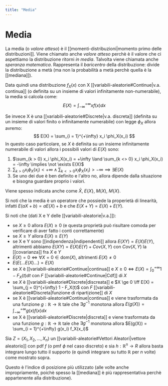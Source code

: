 ```yaml
---
title: "Media"
---
```

# Media
La media (o *valore atteso*) è il [[momenti-distribuzioni|momento primo delle distribuzioni]]. Viene chiamato anche *valore atteso* perchè è il valore che ci aspettiamo la distribuzione ritorni *in media*. Talvolta viene chiamata anche *speranza matematica*. Rappresenta il *baricentro* della distribuzione: divide la distribuzione a metà (ma non la probabilità a metà perchè quella è la [[mediana]]).

Data quindi una distribuzione $f_X(x)$ con X [[variabili-aleatorie#Continue|v.a. continua]] (o definita su un insieme di valori infinitamente non-numerabile), la media si calcola come:
$$
    E(X) = \int_{-\infty}^{+\infty} x f(x) dx
$$

Se invece X è una [[variabili-aleatorie#Discrete|v.a. discreta]] (definita su un insieme di valori finito o infinitamente numerabile) con legge $\phi_X$ allora avremo:
$$
    E(X) = \sum_{i = 1}^{+\infty} x_i \phi_X(x_i)
$$
In questo caso particolare, se $X$ è definita su un insieme infinitamente numerabile di valori allora i possibili valori di $E(X)$ sono:
1) $\sum_{k > 0} x_i \phi_X(x_i) = +\infty \land \sum_{k <> 0} x_i \phi_X(x_i) = -\infty \implies \not \exists E(X)$
2) $\sum_{k > 0} x_i \phi_X(x_i) < +\infty \land \sum_{k <> 0} x_i \phi_X(x_i) > -\infty \implies \exists E(X)$
3) Se uno dei due è ben definito e l'altro no, allora dipende dalla situazione e bisogna guardare proprio i valori.

Viene spesso indicata anche come $\bar X$, $E\{X\}$, $M(X)$, $M\{X\}$.

Si noti che la media è un operatore che possiede la properietà di linearità, infatti $E(aX + b) = aE(X) + b$ e che $E(X + Y) = E(X) + E(Y)$.

Si noti che (dati X e Y delle [[variabili-aleatorie|v.a.]]):
- se $X \ge 0$ allora $E(X) \ge 0$ (e questa proprietà può risultare comoda per verificare di aver fatto i conti correttamente)
- se $X \ge Y$ allora $E(X) \ge E(Y)$
- se X e Y sono [[indipendenza|indipendenti]] allora $E(X Y) = E(X) E(Y)$, altrimenti abbiamo $E(X Y) = E(X) E(Y) + Cov(X, Y)$ con $Cov(X, Y)$ la [[covarianza]] fra $X$ e $Y$
- $E(X) = 0 \iff \forall X = 0 \in \mathrm{dom}(X)$, altrimenti $E(X) \not = 0$
- $E(E(\ldots E(X) \ldots) = E(X)$
- se $X$ è [[variabili-aleatorie#Continue|continua]] e $X \ge 0 \iff E(X) = \int_0^{+\infty} 1 - F_X(t) dt$ con $F$ [[variabili-aleatorie#Continue|Cdf]] di $X$
- se $X$ è [[variabili-aleatorie#Discrete|discreata]] e $X \ge 0 \iff E(X) = \sum_{j = 0}^{+\infty} 1 - F_X(t)$ con $F$ [[variabili-aleatorie#Discreta|funzione di ripartizione]] di $X$
- se X è [[variabili-aleatorie#Continue|continua]] e viene trasformata da una funzione $g: \mathbb{R} \to \mathbb{R}$ tale che $\exists g^{-1}$ monotona allora $E(g(X)) = \int_{-\infty}^{+\infty} g(x) f(x) dx$
- se X è [[variabili-aleatorie#Discrete|discreta]] e viene trasformata da una funzione $g: \mathbb{R} \to \mathbb{R}$ tale che $\exists g^{-1}$ monotona allora $E(g(X)) = \sum_{i = 1}^{+\infty} g(x_i) f_X(x_i)$

Sia $Z = (X_1, X_2, \dots, X_n)$ un [[variabili-aleatorie#Vettori Aleatori|vettore aleatorio]] con pdf $f$ (o pmf $\phi$ nel caso discreto) e sia $h: \mathbb{R}^n \to R$ allora basta integrare lungo tutto il supporto (e quindi integrare su tutto $\mathbb{R}$ per $n$ volte) come mostrato sopra.

Questo è l'indice di posizione più utilizzato (alle volte anche impropriamente, poichè spesso la [[mediana]] è più rappresentativa perchè appartenente alla distribuzione).